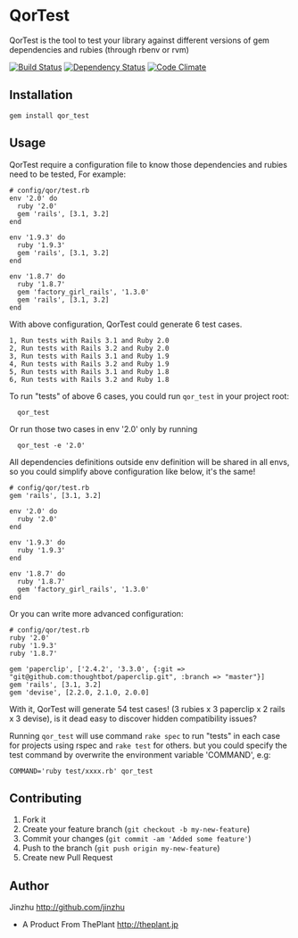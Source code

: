 # QorTest

  QorTest is the tool to test your library against different versions of gem dependencies and rubies (through rbenv or rvm)

[![Build Status](https://secure.travis-ci.org/qor/qor_test.png?branch=master)](http://travis-ci.org/qor/qor_test)
[![Dependency Status](https://gemnasium.com/qor/qor_test.png)](https://gemnasium.com/qor/qor_test)
[![Code Climate](https://codeclimate.com/github/qor/qor_test.png)](https://codeclimate.com/github/qor/qor_test)

## Installation

    gem install qor_test

## Usage

  QorTest require a configuration file to know those dependencies and rubies need to be tested, For example:

    # config/qor/test.rb
    env '2.0' do
      ruby '2.0'
      gem 'rails', [3.1, 3.2]
    end

    env '1.9.3' do
      ruby '1.9.3'
      gem 'rails', [3.1, 3.2]
    end

    env '1.8.7' do
      ruby '1.8.7'
      gem 'factory_girl_rails', '1.3.0'
      gem 'rails', [3.1, 3.2]
    end

  With above configuration, QorTest could generate 6 test cases.

    1, Run tests with Rails 3.1 and Ruby 2.0
    2, Run tests with Rails 3.2 and Ruby 2.0
    3, Run tests with Rails 3.1 and Ruby 1.9
    4, Run tests with Rails 3.2 and Ruby 1.9
    5, Run tests with Rails 3.1 and Ruby 1.8
    6, Run tests with Rails 3.2 and Ruby 1.8

  To run "tests" of above 6 cases, you could run `qor_test` in your project root:

      qor_test

   Or run those two cases in env '2.0' only by running

      qor_test -e '2.0'

  All dependencies definitions outside env definition will be shared in all envs, so you could simplify above configuration like below, it's the same!

    # config/qor/test.rb
    gem 'rails', [3.1, 3.2]

    env '2.0' do
      ruby '2.0'
    end

    env '1.9.3' do
      ruby '1.9.3'
    end

    env '1.8.7' do
      ruby '1.8.7'
      gem 'factory_girl_rails', '1.3.0'
    end

  Or you can write more advanced configuration:

    # config/qor/test.rb
    ruby '2.0'
    ruby '1.9.3'
    ruby '1.8.7'

    gem 'paperclip', ['2.4.2', '3.3.0', {:git => "git@github.com:thoughtbot/paperclip.git", :branch => "master"}]
    gem 'rails', [3.1, 3.2]
    gem 'devise', [2.2.0, 2.1.0, 2.0.0]

  With it, QorTest will generate 54 test cases! (3 rubies x 3 paperclip x 2 rails x 3 devise), is it dead easy to discover hidden compatibility issues?


  Running `qor_test` will use command `rake spec` to run "tests" in each case for projects using rspec and `rake test` for others. but you could specify the test command by overwrite the environment variable 'COMMAND', e.g:

    COMMAND='ruby test/xxxx.rb' qor_test

## Contributing

1. Fork it
2. Create your feature branch (`git checkout -b my-new-feature`)
3. Commit your changes (`git commit -am 'Added some feature'`)
4. Push to the branch (`git push origin my-new-feature`)
5. Create new Pull Request

## Author ##
Jinzhu <http://github.com/jinzhu>

* A Product From ThePlant <http://theplant.jp>
